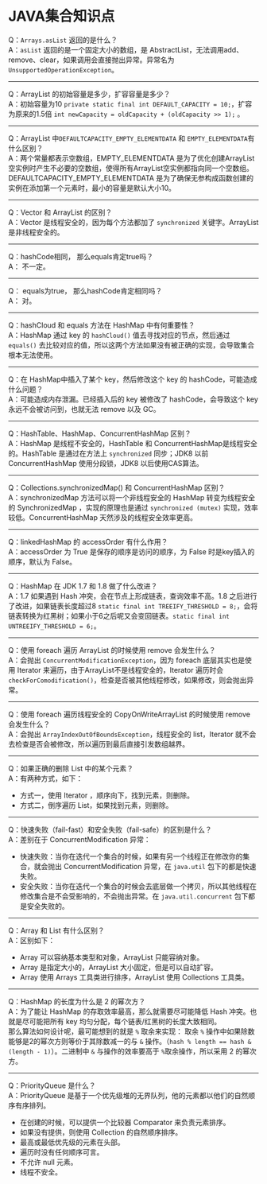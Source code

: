 # JAVA集合知识点
Q：`Arrays.asList` 返回的是什么？  
A：`asList` 返回的是一个固定大小的数组，是 AbstractList，无法调用add、remove、clear，如果调用会直接抛出异常。异常名为 `UnsupportedOperationException`。  
***
Q：ArrayList 的初始容量是多少，扩容容量是多少？  
A：初始容量为10 `private static final int DEFAULT_CAPACITY = 10;`，扩容为原来的1.5倍 `int newCapacity = oldCapacity + (oldCapacity >> 1);` 。  
***
Q：ArrayList 中`DEFAULTCAPACITY_EMPTY_ELEMENTDATA` 和 `EMPTY_ELEMENTDATA`有什么区别？  
A：两个常量都表示空数组，EMPTY_ELEMENTDATA 是为了优化创建ArrayList空实例时产生不必要的空数组，使得所有ArrayList空实例都指向同一个空数组。DEFAULTCAPACITY_EMPTY_ELEMENTDATA 是为了确保无参构成函数创建的实例在添加第一个元素时，最小的容量是默认大小10。  
***
Q：Vector 和 ArrayList 的区别？  
A：Vector 是线程安全的，因为每个方法都加了 `synchronized` 关键字。ArrayList 是非线程安全的。  
***
Q：hashCode相同， 那么equals肯定true吗？  
A： 不一定。
***
Q： equals为true， 那么hashCode肯定相同吗？  
A： 对。
***
Q：hashCloud 和 equals 方法在 HashMap 中有何重要性？  
A：HashMap 通过 key 的 `hashCloud()` 值去寻找对应的节点，然后通过 `equals()` 去比较对应的值，所以这两个方法如果没有被正确的实现，会导致集合根本无法使用。  
***
Q：在 HashMap中插入了某个 key，然后修改这个 key 的 hashCode，可能造成什么问题？   
A：可能造成内存泄漏。已经插入后的 key 被修改了 hashCode，会导致这个 key 永远不会被访问到，也就无法 remove 以及 GC。   
***
Q：HashTable、HashMap、ConcurrentHashMap 区别？   
A：HashMap 是线程不安全的，HashTable 和 ConcurrentHashMap是线程安全的。HashTable 是通过在方法上 `synchronized` 同步；JDK8 以前 ConcurrentHashMap 使用分段锁，JDK8 以后使用CAS算法。  
***
Q：Collections.synchronizedMap() 和 ConcurrentHashMap 区别？   
A：synchronizedMap 方法可以将一个非线程安全的 HashMap 转变为线程安全的 SynchronizedMap ，实现的原理也是通过 `synchronized (mutex)` 实现，效率较低。ConcurrentHashMap 天然涉及的线程安全效率更高。  
***
Q：linkedHashMap 的 accessOrder 有什么作用？  
A：accessOrder 为 True 是保存的顺序是访问的顺序，为 False 时是key插入的顺序，默认为 False。
***
Q：HashMap 在 JDK 1.7 和 1.8 做了什么改进？  
A：1.7 如果遇到 Hash 冲突，会在节点上形成链表，查询效率不高。1.8 之后进行了改进，如果链表长度超过8 `static final int TREEIFY_THRESHOLD = 8;`，会将链表转换为红黑树；如果小于6之后呢又会变回链表。`static final int UNTREEIFY_THRESHOLD = 6;`。   
***
Q：使用 foreach 遍历 ArrayList 的时候使用 remove 会发生什么？  
A：会抛出 `ConcurrentModificationException`，因为 foreach 底层其实也是使用 Iterator 来遍历，由于ArrayList不是线程安全的，Iterator 遍历时会 `checkForComodification()`，检查是否被其他线程修改，如果修改，则会抛出异常。  
***
Q：使用 foreach 遍历线程安全的 CopyOnWriteArrayList 的时候使用 remove 会发生什么？   
A：会抛出 `ArrayIndexOutOfBoundsException`，线程安全的 list，Iterator 就不会去检查是否会被修改，所以遍历到最后直接引发数组越界。  
***
Q：如果正确的删除 List 中的某个元素？  
A：有两种方式，如下：  
- 方式一，使用 Iterator ，顺序向下，找到元素，则删除。  
- 方式二，倒序遍历 List，如果找到元素，则删除。  

***
Q：快速失败（fail-fast）和安全失败（fail-safe）的区别是什么？  
A：差别在于 ConcurrentModification 异常：  
- 快速失败：当你在迭代一个集合的时候，如果有另一个线程正在修改你的集合，就会抛出 ConcurrentModification 异常，在 `java.util` 包下的都是快速失败。  
- 安全失败：当你在迭代一个集合的时候会去底层做一个拷贝，所以其他线程在修改集合是不会受影响的，不会抛出异常。在 `java.util.concurrent` 包下都是安全失败的。  

***
Q：Array 和 List 有什么区别？  
A：区别如下：  
- Array 可以容纳基本类型和对象，ArrayList 只能容纳对象。  
- Array 是指定大小的，ArrayList 大小固定，但是可以自动扩容。   
- Array 使用 Arrays 工具类进行排序，ArrayList 使用 Collections 工具类。  

***
Q：HashMap 的长度为什么是 2 的幂次方？  
A：为了能让 HashMap 的存取效率最高，那么就需要尽可能降低 Hash 冲突。也就是尽可能把所有 key 均匀分配，每个链表/红黑树的长度大致相同。  
那么算法如何设计呢，最可能想到的就是 `%` 取余来实现：  取余 `%` 操作中如果除数能够是2的幂次方则等价于其除数减一的与 `&` 操作。（`hash % length == hash & (length - 1)`）。二进制中 `&` 与操作的效率要高于 `%`取余操作，所以采用 2 的幂次方。  
***
Q：PriorityQueue 是什么？  
A：PriorityQueue 是基于一个优先级堆的无界队列，他的元素都以他们的自然顺序有序排列。  
- 在创建的时候，可以提供一个比较器 Comparator 来负责元素排序。  
- 如果没有提供，则使用 Collection 的自然顺序排序。  
- 最高或最低优先级的元素在头部。  
- 遍历时没有任何顺序可言。  
- 不允许 null 元素。  
- 线程不安全。  

